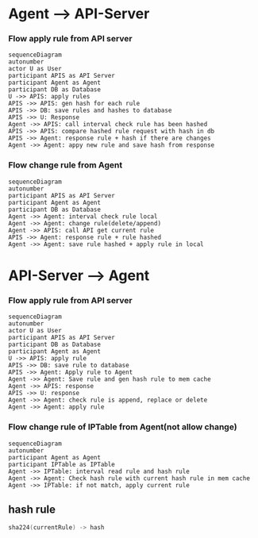 # Agent --> API-Server

### Flow apply rule from API server

``````mermaid
sequenceDiagram
autonumber
actor U as User
participant APIS as API Server
participant Agent as Agent
participant DB as Database
U ->> APIS: apply rules
APIS ->> APIS: gen hash for each rule
APIS ->> DB: save rules and hashes to database
APIS ->> U: Response
Agent ->> APIS: call interval check rule has been hashed
APIS ->> APIS: compare hashed rule request with hash in db
APIS ->> Agent: response rule + hash if there are changes
Agent ->> Agent: appy new rule and save hash from response
``````

### Flow change rule from Agent

``````mermaid
sequenceDiagram
autonumber
participant APIS as API Server
participant Agent as Agent
participant DB as Database
Agent ->> Agent: interval check rule local
Agent ->> Agent: change rule(delete/append)
Agent ->> APIS: call API get current rule
APIS ->> Agent: response rule + rule hashed
Agent ->> Agent: save rule hashed + apply rule in local
``````

# API-Server --> Agent

### Flow apply rule from API server

``````mermaid
sequenceDiagram
autonumber
actor U as User
participant APIS as API Server
participant DB as Database
participant Agent as Agent
U ->> APIS: apply rule
APIS ->> DB: save rule to database
APIS ->> Agent: Apply rule to Agent
Agent ->> Agent: Save rule and gen hash rule to mem cache
Agent ->> APIS: response
APIS ->> U: response
Agent ->> Agent: check rule is append, replace or delete
Agent ->> Agent: apply rule
``````

### Flow change rule of IPTable from Agent(not allow change)

``````mermaid
sequenceDiagram
autonumber
participant Agent as Agent
participant IPTable as IPTable
Agent ->> IPTable: interval read rule and hash rule
Agent ->> Agent: Check hash rule with current hash rule in mem cache
Agent ->> IPTable: if not match, apply current rule
``````

## hash rule
```go
sha224(currentRule) -> hash
```

